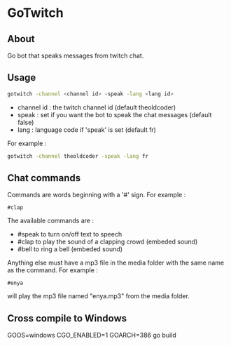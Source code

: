 # GoTwitch

## About

Go bot that speaks messages from twitch chat.

## Usage

```sh
gotwitch -channel <channel id> -speak -lang <lang id>
```

- channel id : the twitch channel id (default theoldcoder)
- speak : set if you want the bot to speak the chat messages (default false)
- lang : language code if 'speak' is set (default fr)

For example : 

```sh
gotwitch -channel theoldcoder -speak -lang fr
```

## Chat commands

Commands are words beginning with a '#' sign. 
For example :

```
#clap
```

The available commands are :

- #speak to turn on/off text to speech
- #clap to play the sound of a clapping crowd (embeded sound)
- #bell to ring a bell (embeded sound)

Anything else must have a mp3 file in the media folder with the same name as the command. 
For example :

```
#enya
```

will play the mp3 file named "enya.mp3" from the media folder.

## Cross compile to Windows

GOOS=windows CGO_ENABLED=1 GOARCH=386 go build
